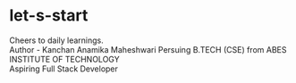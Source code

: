 # let-s-start
Cheers to daily learnings. 
<br>
Author -  Kanchan Anamika Maheshwari
Persuing B.TECH (CSE) from ABES INSTITUTE OF TECHNOLOGY
<br>
 Aspiring Full Stack Developer
<br>

